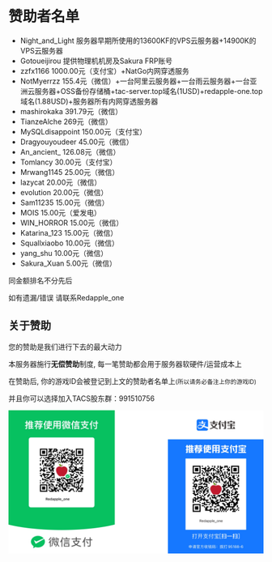 # 赞助者名单
* Night_and_Light 服务器早期所使用的13600KF的VPS云服务器+14900K的VPS云服务器
* Gotoueijirou 提供物理机机房及Sakura FRP账号
* zzfx1166 1000.00元（支付宝）+NatGo内网穿透服务
* NotMyerrzz 155.4元（微信）+一台阿里云服务器+一台雨云服务器+一台亚洲云服务器+OSS备份存储桶+tac-server.top域名(1USD)+redapple-one.top域名(1.88USD)+服务器所有内网穿透服务器
* mashirokaka 391.79元（微信）
* TianzeAlche 269元（微信）
* MySQLdisappoint 150.00元（支付宝）
* Dragyouyoudeer 45.00元（微信）
* An_ancient_ 126.08元（微信）
* Tomlancy 30.00元（支付宝）
* Mrwang1145 25.00元（微信）
* lazycat 20.00元（微信）
* evolution 20.00元（微信）
* Sam11235 15.00元（微信）
* MOIS 15.00元（爱发电）
* WIN_HORROR 15.00元（微信）
* Katarina_123 15.00元（微信）
* Squallxiaobo 10.00元（微信）
* yang_shu 10.00元（微信）
* Sakura_Xuan 5.00元（微信）

同金额排名不分先后

如有遗漏/错误 请联系Redapple_one

## 关于赞助
您的赞助是我们进行下去的最大动力

本服务器施行**无偿赞助**制度, 每一笔赞助都会用于服务器软硬件/运营成本上

在赞助后, 你的游戏ID会被登记到上文的赞助者名单上<small>(所以请务必备注上你的游戏ID)</small>

并且你可以选择加入TACS股东群：991510756

![赞助图片](./assets/Sponsorship.png)